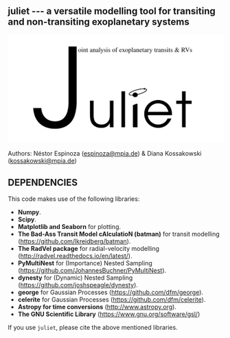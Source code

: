 juliet --- a versatile modelling tool for transiting and non-transiting exoplanetary systems
---

![Juliet logo](juliet.png?raw=true)

Authors: Néstor Espinoza (espinoza@mpia.de) & Diana Kossakowski (kossakowski@mpia.de)

DEPENDENCIES
------------

This code makes use of the following libraries:

- **Numpy**.
- **Scipy**.
- **Matplotlib and Seaborn** for plotting.
- **The Bad-Ass Transit Model cAlculatioN (batman)** for transit modelling (https://github.com/lkreidberg/batman).
- **The RadVel package** for radial-velocity modelling (http://radvel.readthedocs.io/en/latest/).
- **PyMultiNest** for (Importance) Nested Sampling (https://github.com/JohannesBuchner/PyMultiNest).
- **dynesty** for (Dynamic) Nested Sampling (https://github.com/joshspeagle/dynesty).
- **george** for Gaussian Processes (https://github.com/dfm/george).
- **celerite** for Gaussian Processes (https://github.com/dfm/celerite).
- **Astropy for time conversions** (http://www.astropy.org).
- **The GNU Scientific Library** (https://www.gnu.org/software/gsl/)

If you use `juliet`, please cite the above mentioned libraries. 
